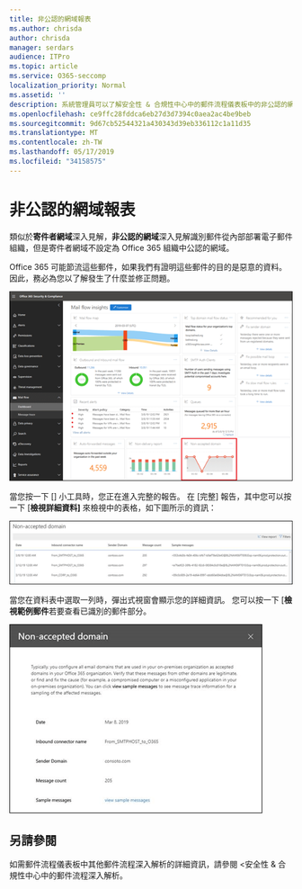 ```yaml
---
title: 非公認的網域報表
ms.author: chrisda
author: chrisda
manager: serdars
audience: ITPro
ms.topic: article
ms.service: O365-seccomp
localization_priority: Normal
ms.assetid: ''
description: 系統管理員可以了解安全性 & 合規性中心中的郵件流程儀表板中的非公認的網域報表。
ms.openlocfilehash: ce9ffc28fddca6eb27d3d7394c0aea2ac4be9beb
ms.sourcegitcommit: 9d67cb52544321a430343d39eb336112c1a11d35
ms.translationtype: MT
ms.contentlocale: zh-TW
ms.lasthandoff: 05/17/2019
ms.locfileid: "34158575"
---
```

# <a name="non-accepted-domain-report"></a>非公認的網域報表

類似於**寄件者網域**深入見解，**非公認的網域**深入見解識別郵件從內部部署電子郵件組織，但是寄件者網域不設定為 Office 365 組織中公認的網域。

Office 365 可能節流這些郵件，如果我們有證明這些郵件的目的是惡意的資料。 因此，務必為您以了解發生了什麼並修正問題。

![在安全性 & 合規性中心中的郵件流程儀表板中的非公認的網域報表](media/non-accepted-domain-report-selected.png)

當您按一下 [] 小工具時，您正在進入完整的報告。 在 [完整] 報告，其中您可以按一下 [**檢視詳細資料]** 來檢視中的表格，如下圖所示的資訊：

![非公認的網域報告中檢視詳細資料表格](media/non-accepted-domain-report-view-details.png)

當您在資料表中選取一列時，彈出式視窗會顯示您的詳細資訊。 您可以按一下 [**檢視範例郵件**若要查看已識別的郵件部分。

![非公認的網域報表中的 [明細] 資料表中選取一列](media/non-accepted-domain-report-select-row-in-table.png)

## <a name="see-also"></a>另請參閱

如需郵件流程儀表板中其他郵件流程深入解析的詳細資訊，請參閱 <<c0>安全性 &amp; 合規性中心中的郵件流程深入解析。
